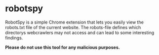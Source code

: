 # robotspy

RobotSpy is a simple Chrome extension that lets you easily view the robots.txt file of the current website.
The robots-file defines which directorys webcrawlers may not access and can lead to some interesting findings.

**Please do not use this tool for any malicious purposes.**

